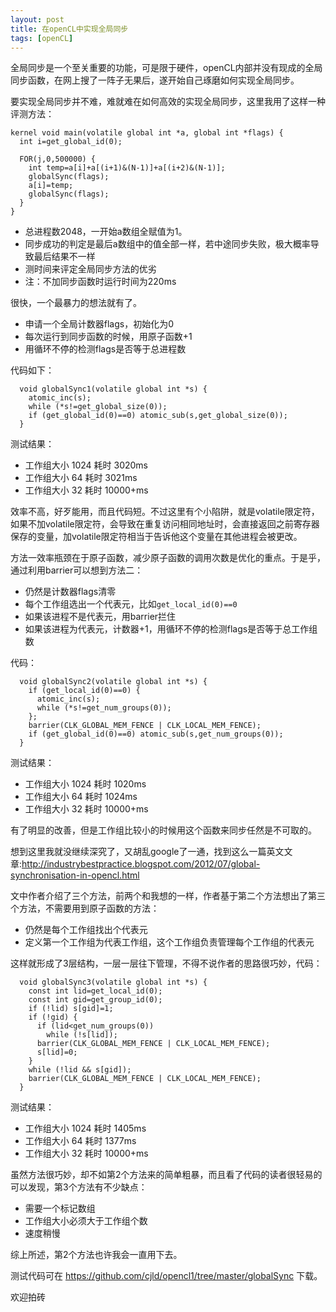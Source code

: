 ```yaml
---
layout: post
title: 在openCL中实现全局同步
tags: [openCL]
---
```


全局同步是一个至关重要的功能，可是限于硬件，openCL内部并没有现成的全局同步函数，在网上搜了一阵子无果后，遂开始自己琢磨如何实现全局同步。

要实现全局同步并不难，难就难在如何高效的实现全局同步，这里我用了这样一种评测方法：


    kernel void main(volatile global int *a, global int *flags) {
      int i=get_global_id(0);
      
      FOR(j,0,500000) {
        int temp=a[i]+a[(i+1)&(N-1)]+a[(i+2)&(N-1)];
        globalSync(flags);
        a[i]=temp;
        globalSync(flags);
      }
    }

  - 总进程数2048，一开始a数组全赋值为1。
  - 同步成功的判定是最后a数组中的值全部一样，若中途同步失败，极大概率导致最后结果不一样
  - 测时间来评定全局同步方法的优劣
  - 注：不加同步函数时运行时间为220ms

很快，一个最暴力的想法就有了。

  - 申请一个全局计数器flags，初始化为0
  - 每次运行到同步函数的时候，用原子函数+1
  - 用循环不停的检测flags是否等于总进程数

  代码如下：

      void globalSync1(volatile global int *s) {
        atomic_inc(s);
        while (*s!=get_global_size(0));
        if (get_global_id(0)==0) atomic_sub(s,get_global_size(0));
      }

  测试结果：

  - 工作组大小 1024 耗时 3020ms
  - 工作组大小 64 耗时 3021ms
  - 工作组大小 32 耗时 10000+ms

  效率不高，好歹能用，而且代码短。不过这里有个小陷阱，就是volatile限定符，如果不加volatile限定符，会导致在重复访问相同地址时，会直接返回之前寄存器保存的变量，加volatile限定符相当于告诉他这个变量在其他进程会被更改。


方法一效率瓶颈在于原子函数，减少原子函数的调用次数是优化的重点。于是乎，通过利用barrier可以想到方法二：

  - 仍然是计数器flags清零
  - 每个工作组选出一个代表元，比如`get_local_id(0)==0`
  - 如果该进程不是代表元，用barrier拦住
  - 如果该进程为代表元，计数器+1，用循环不停的检测flags是否等于总工作组数

  代码：

      void globalSync2(volatile global int *s) {
        if (get_local_id(0)==0) {
          atomic_inc(s);
          while (*s!=get_num_groups(0));
        };
        barrier(CLK_GLOBAL_MEM_FENCE | CLK_LOCAL_MEM_FENCE);
        if (get_global_id(0)==0) atomic_sub(s,get_num_groups(0));
      }
  
  测试结果：

  - 工作组大小 1024 耗时 1020ms
  - 工作组大小 64 耗时 1024ms
  - 工作组大小 32 耗时 10000+ms

  有了明显的改善，但是工作组比较小的时候用这个函数来同步任然是不可取的。

想到这里我就没继续深究了，又胡乱google了一通，找到这么一篇英文文章:<http://industrybestpractice.blogspot.com/2012/07/global-synchronisation-in-opencl.html>

文中作者介绍了三个方法，前两个和我想的一样，作者基于第二个方法想出了第三个方法，不需要用到原子函数的方法：

  - 仍然是每个工作组找出个代表元
  - 定义第一个工作组为代表工作组，这个工作组负责管理每个工作组的代表元

  这样就形成了3层结构，一层一层往下管理，不得不说作者的思路很巧妙，代码：

      void globalSync3(volatile global int *s) {
        const int lid=get_local_id(0);
        const int gid=get_group_id(0);
        if (!lid) s[gid]=1;
        if (!gid) {
          if (lid<get_num_groups(0))
            while (!s[lid]);
          barrier(CLK_GLOBAL_MEM_FENCE | CLK_LOCAL_MEM_FENCE);
          s[lid]=0;
        }
        while (!lid && s[gid]);
        barrier(CLK_GLOBAL_MEM_FENCE | CLK_LOCAL_MEM_FENCE);
      }
  
  测试结果：

  - 工作组大小 1024 耗时 1405ms
  - 工作组大小 64 耗时 1377ms
  - 工作组大小 32 耗时 10000+ms

  虽然方法很巧妙，却不如第2个方法来的简单粗暴，而且看了代码的读者很轻易的可以发现，第3个方法有不少缺点：

  - 需要一个标记数组
  - 工作组大小必须大于工作组个数
  - 速度稍慢

综上所述，第2个方法也许我会一直用下去。

测试代码可在 <https://github.com/cjld/opencl1/tree/master/globalSync> 下载。

欢迎拍砖
